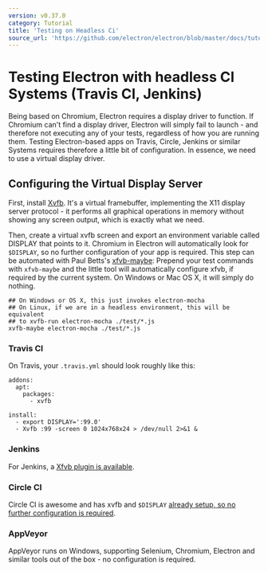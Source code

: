 ```yaml
---
version: v0.37.0
category: Tutorial
title: 'Testing on Headless Ci'
source_url: 'https://github.com/electron/electron/blob/master/docs/tutorial/testing-on-headless-ci.md'
---
```


# Testing Electron with headless CI Systems (Travis CI, Jenkins)

Being based on Chromium, Electron requires a display driver to function.
If Chromium can't find a display driver, Electron will simply fail to launch -
and therefore not executing any of your tests, regardless of how you are running
them. Testing Electron-based apps on Travis, Circle, Jenkins or similar Systems
requires therefore a little bit of configuration. In essence, we need to use
a virtual display driver.

## Configuring the Virtual Display Server

First, install [Xvfb](https://en.wikipedia.org/wiki/Xvfb).
It's a virtual framebuffer, implementing the X11 display server protocol -
it performs all graphical operations in memory without showing any screen output,
which is exactly what we need.

Then, create a virtual xvfb screen and export an environment variable
called DISPLAY that points to it. Chromium in Electron will automatically look
for `$DISPLAY`, so no further configuration of your app is required.
This step can be automated with Paul Betts's
[xfvb-maybe](https://github.com/paulcbetts/xvfb-maybe): Prepend your test
commands with `xfvb-maybe` and the little tool will automatically configure
xfvb, if required by the current system. On Windows or Mac OS X, it will simply
do nothing.

```
## On Windows or OS X, this just invokes electron-mocha
## On Linux, if we are in a headless environment, this will be equivalent
## to xvfb-run electron-mocha ./test/*.js
xvfb-maybe electron-mocha ./test/*.js
```

### Travis CI

On Travis, your `.travis.yml` should look roughly like this:

```
addons:
  apt:
    packages:
      - xvfb

install:
  - export DISPLAY=':99.0'
  - Xvfb :99 -screen 0 1024x768x24 > /dev/null 2>&1 &
```

### Jenkins

For Jenkins, a [Xfvb plugin is available](https://wiki.jenkins-ci.org/display/JENKINS/Xvfb+Plugin).

### Circle CI

Circle CI is awesome and has xvfb and `$DISPLAY`
[already setup, so no further configuration is required](https://circleci.com/docs/environment#browsers).

### AppVeyor

AppVeyor runs on Windows, supporting Selenium, Chromium, Electron and similar
tools out of the box - no configuration is required.
